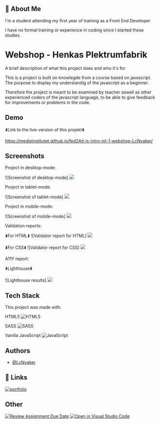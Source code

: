 ## 🚀 About Me
I'm a student attending my first year of training as a Front End Developer

I have no formal training or experience in coding since I started these studies.

# Webshop - Henkas Plektrumfabrik

A brief description of what this project does and who it's for

This is a project is built on knowlegde from a course based on javascript. The purpose to display  my understandig of the javascript as a beginner. 

Therefore the project is meant to be examined by teacher aswell as other experienced coders of the javascript language, to be able to give feedback for improvements or problems in the code.
## Demo

⬇️Link to the live-version of this projekt⬇️

https://medieinstitutet.github.io/fed24d-js-intro-inl-1-webshop-LcNyaker/


## Screenshots

Project in desktop-mode: 

![Screenshot of desktop-mode] <img src="https://github.com/Medieinstitutet/fed24d-js-intro-inl-1-webshop-LcNyaker/blob/main/assets/showcase/printscreen-desktop.png">

Project in tablet-mode: 

![Screenshot of tablet-mode] <img src="https://github.com/Medieinstitutet/fed24d-js-intro-inl-1-webshop-LcNyaker/blob/main/assets/showcase/printscreen-tablet.png">

Project in mobile-mode: 

![Screenshot of mobile-mode] <img src="https://github.com/Medieinstitutet/fed24d-js-intro-inl-1-webshop-LcNyaker/blob/main/assets/showcase/printscreen-mobile.png">

Validation reports: 

⬇️For HTML⬇️
![Validator report for HTML] <img src="https://github.com/Medieinstitutet/fed24d-js-intro-inl-1-webshop-LcNyaker/blob/main/assets/validation-report/validator.w3.org_nu_html.png">

⬇️For CSS⬇️
![Validator report for CSS] <img src="https://github.com/Medieinstitutet/fed24d-js-intro-inl-1-webshop-LcNyaker/blob/main/assets/validation-report/validator.w3.org_nu_%20css.png">

A11Y report: 

⬇️Lighthouse⬇️

![Lighthouse results] <img src="https://github.com/Medieinstitutet/fed24d-js-intro-inl-1-webshop-LcNyaker/blob/main/assets/lighthouse-report/lighthouse-png/Lighthouse-report-1.png">


## Tech Stack

This project was made with: 

HTML5 ![HTML5](https://img.shields.io/badge/html5-%23E34F26.svg?style=for-the-badge&logo=html5&logoColor=white)

SASS ![SASS](https://img.shields.io/badge/SASS-hotpink.svg?style=for-the-badge&logo=SASS&logoColor=white)

Vanilla JavaScript ![JavaScript](https://img.shields.io/badge/javascript-%23323330.svg?style=for-the-badge&logo=javascript&logoColor=%23F7DF1E)

## Authors

- [@LcNyaker](https://www.github.com/LcNyaker)

## 🔗 Links
[![portfolio](https://img.shields.io/badge/my_portfolio-000?style=for-the-badge&logo=ko-fi&logoColor=white)](https://github.com/LcNyaker)

## Other
[![Review Assignment Due Date](https://classroom.github.com/assets/deadline-readme-button-22041afd0340ce965d47ae6ef1cefeee28c7c493a6346c4f15d667ab976d596c.svg)](https://classroom.github.com/a/P54kDXVP)
[![Open in Visual Studio Code](https://classroom.github.com/assets/open-in-vscode-2e0aaae1b6195c2367325f4f02e2d04e9abb55f0b24a779b69b11b9e10269abc.svg)](https://classroom.github.com/online_ide?assignment_repo_id=17085838&assignment_repo_type=AssignmentRepo)
